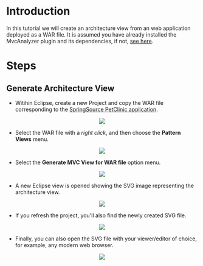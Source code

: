 # Introduction #

In this tutorial we will create an architecture view from an web application deployed as a WAR file. It is assumed you have already installed the MvcAnalyzer plugin and its dependencies, if not, [see here](http://code.google.com/p/mvc-analyzer/#Installation).


# Steps #

## Generate Architecture View ##

  * Witihin Eclipse, create a new Project and copy the WAR file corresponding to the [SpringSource PetClinic application](http://static.springsource.org/docs/petclinic.html).

<p align='center'>
<img src='https://lh6.googleusercontent.com/-bqZKsMYgvIw/TlpwCeE2NiI/AAAAAAAAAHs/sEt3zq4zQ5g/s640/1.png' />
</p>

  * Select the WAR file with a _right click_, and then choose the **Pattern Views** menu.

<p align='center'>
<img src='https://lh3.googleusercontent.com/-4suTUT6qeKI/TlpwByUFP6I/AAAAAAAAAHo/GB-zBaUrwoo/s512/2.png' />
</p>

  * Select the **Generate MVC View for WAR file** option menu.

<p align='center'>
<img src='https://lh3.googleusercontent.com/-LlGYrEB53qo/TlpwB9WtZkI/AAAAAAAAAHk/XJEVVMW07hs/3.png' /></p>

  * A new Eclipse view is opened showing the SVG image representing the architecture view.

<p align='center'>
<img src='https://lh4.googleusercontent.com/-TMWFBV49aJw/TlpwC5vCwuI/AAAAAAAAAHw/sgoeXsO8sJI/s640/4.png' /></p>

  * If you refresh the project, you'll also find the newly created SVG file.

<p align='center'>
<img src='https://lh4.googleusercontent.com/-l1kBkqteFA4/TlpzdsSj_YI/AAAAAAAAAIE/qnsv6UIqHOE/s640/5.png' /></p>

  * Finally, you can also open the SVG file with your viewer/editor of choice, for example, any modern web browser.


<p align='center'>
<img src='https://lh3.googleusercontent.com/-WcAdZBY-bjk/Tlpzc2eVIaI/AAAAAAAAAIA/2ccIjLolE0I/s800/6.png' /></p>